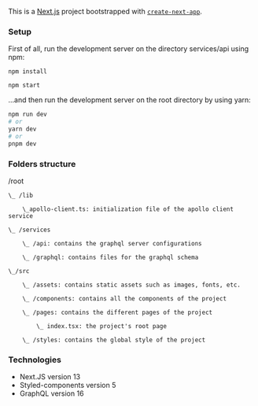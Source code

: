 This is a [Next.js](https://nextjs.org/) project bootstrapped with [`create-next-app`](https://github.com/vercel/next.js/tree/canary/packages/create-next-app).

### Setup

First of all, run the development server on the directory services/api using npm:

```
npm install

npm start

```

...and then run the development server on the root directory by using yarn:

```bash
npm run dev
# or
yarn dev
# or
pnpm dev
```

### Folders structure

/root

    \_ /lib

        \_apollo-client.ts: initialization file of the apollo client service

    \_ /services

        \_ /api: contains the graphql server configurations

        \_ /graphql: contains files for the graphql schema

    \_/src

        \_ /assets: contains static assets such as images, fonts, etc.

        \_ /components: contains all the components of the project

        \_ /pages: contains the different pages of the project

            \_ index.tsx: the project's root page 

        \_ /styles: contains the global style of the project

### Technologies

- Next.JS version 13
- Styled-components version 5
- GraphQL version 16



